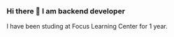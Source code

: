### Hi there 👋 I am backend developer 

I have been studing at Focus Learning Center for 1 year.

<!--
**volandev/volandev** is a ✨ _special_ ✨ repository because its `README.md` (this file) appears on your GitHub profile.

Here are some ideas to get you started:

- 🔭 I’m currently working on | I don't work anyweare .
- 🌱 I’m currently learning javascript develop language
- 👯 I’m looking to collaborate on ...
- 🤔 I’m looking for help with ...
- 💬 Ask me about ...
- 📫 How to reach me: ...
- 😄 Pronouns: ...
- ⚡ Fun fact: ...
-->
